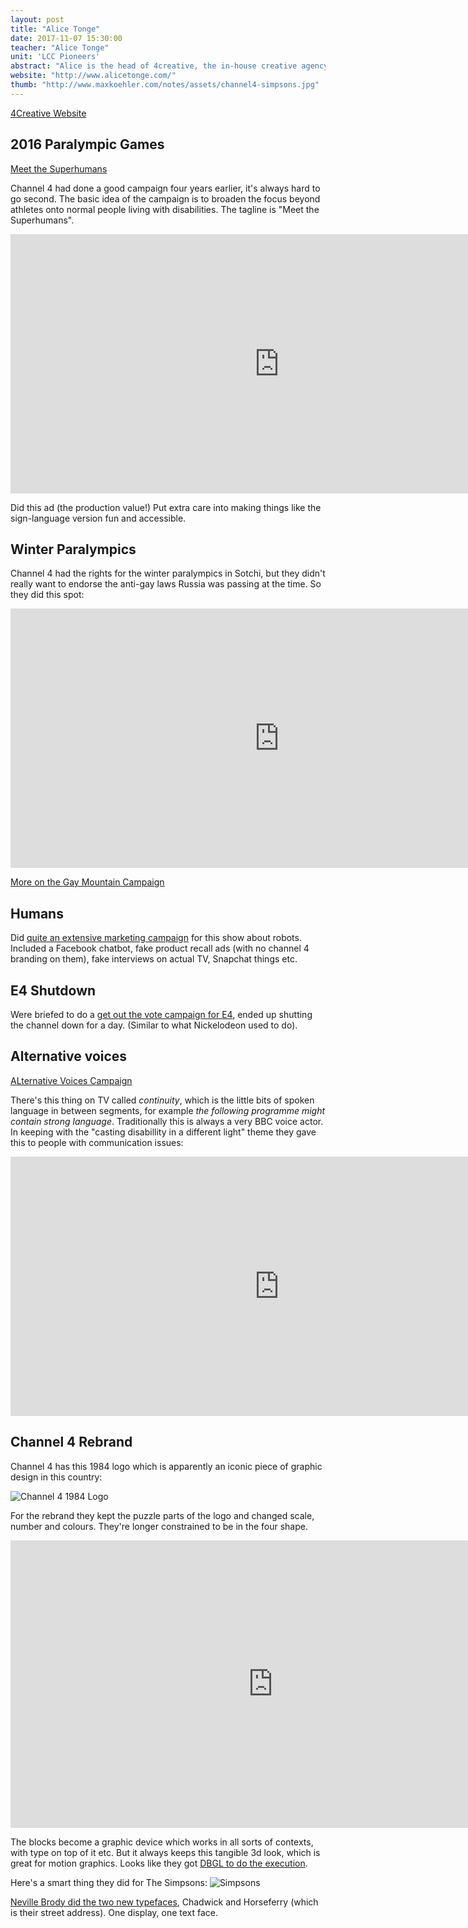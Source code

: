```yaml
---
layout: post
title: "Alice Tonge"
date: 2017-11-07 15:30:00
teacher: "Alice Tonge"
unit: 'LCC Pioneers'
abstract: "Alice is the head of 4creative, the in-house creative agency of Channel 4"
website: "http://www.alicetonge.com/"
thumb: "http://www.maxkoehler.com/notes/assets/channel4-simpsons.jpg"
---
```


[4Creative Website](http://www.4creative.co.uk/)

## 2016 Paralympic Games

[Meet the Superhumans](http://www.4creative.co.uk/#/work/meet-the-superhumans)

Channel 4 had done a good campaign four years earlier, it's always hard to go second. The basic idea of the campaign is to broaden the focus beyond athletes onto normal people living with disabilities. The tagline is "Meet the Superhumans".

<iframe width="860" height="415" src="https://www.youtube.com/embed/IocLkk3aYlk?rel=0" frameborder="0" allowfullscreen></iframe>

Did this ad (the production value!) Put extra care into making things like the sign-language version fun and accessible.

## Winter Paralympics

Channel 4 had the rights for the winter paralympics in Sotchi, but they didn't really want to endorse the anti-gay laws Russia was passing at the time. So they did this spot:

<iframe width="860" height="415" src="https://www.youtube.com/embed/-6RID82Ru-k" frameborder="0" allowfullscreen></iframe>

[More on the Gay Mountain Campaign](http://www.4creative.co.uk/#/work/gay-mountain)

## Humans

Did [quite an extensive marketing campaign](http://www.4creative.co.uk/#/work/humans) for this show about robots. Included a Facebook chatbot, fake product recall ads (with no channel 4 branding on them), fake interviews on actual TV, Snapchat things etc. 

## E4 Shutdown

Were briefed to do a [get out the vote campaign for E4](http://www.4creative.co.uk/#/work/shutdown), ended up shutting the channel down for a day. (Similar to what Nickelodeon used to do).

## Alternative voices

[ALternative Voices Campaign](http://www.4creative.co.uk/#/work/alternative-voices)

There's this thing on TV called *continuity*, which is the little bits of spoken language in between segments, for example *the following programme might contain strong language*. Traditionally this is always a very BBC voice actor. In keeping with the "casting disabillity in a different light" theme they gave this to people with communication issues: 

<iframe width="860" height="415" src="https://www.youtube.com/embed/vId0-flH7qQ" frameborder="0" allowfullscreen></iframe>

## Channel 4 Rebrand

Channel 4 has this 1984 logo which is apparently an iconic piece of graphic design in this country:

![Channel 4 1984 Logo](/notes/assets/channel-4-1984.jpg)

For the rebrand they kept the puzzle parts of the logo and changed scale, number and colours. They're longer constrained to be in the four shape. 

<iframe src="https://player.vimeo.com/video/140805787" width="840" height="460" frameborder="0" webkitallowfullscreen mozallowfullscreen allowfullscreen></iframe>

The blocks become a graphic device which works in all sorts of contexts, with type on top of it etc. But it always keeps this tangible 3d look, which is great for motion graphics. Looks like they got [DBGL to do the execution](https://dblg.co.uk/projects/channel-4/).

Here's a smart thing they did for The Simpsons:
![Simpsons](/notes/assets/channel4-simpsons.jpg)

[Neville Brody did the two new typefaces](http://brody-associates.com/projects/channel-4), Chadwick and Horseferry (which is their street address). One display, one text face.